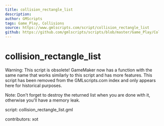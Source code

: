 ```yaml
---
title: collision_rectangle_list
description: 
author: GMScripts
tags: Game_Play, Collisions
source: https://www.gmlscripts.com/script/collision_rectangle_list
github: https://github.com/gmlscripts/scripts/blob/master/Game_Play/Collisions/collision_rectangle_list.gml
---
```


collision_rectangle_list
========================

Warning: This script is obsolete! GameMaker now has a function with the
same name that works similarly to this script and has more features.
This script has been removed from the GMLscripts.com index and only 
appears here for historical purposes.

Note: Don't forget to destroy the returned list when you are done with it,
otherwise you'll have a memory leak.

script: collision_rectangle_list.gml

contributors: xot
